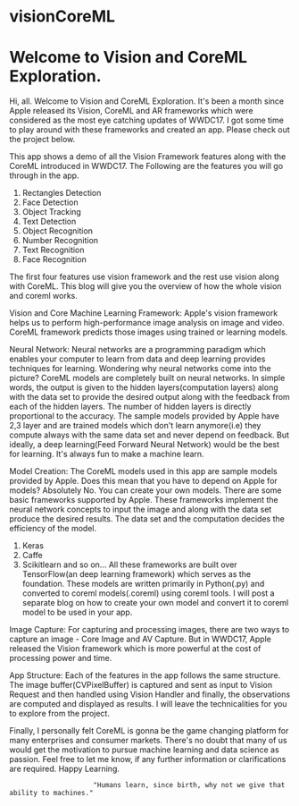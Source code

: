 # visionCoreML
# Welcome to Vision and CoreML Exploration. 

   Hi, all. Welcome to Vision and CoreML Exploration. It's been a month since Apple released its Vision, CoreML and AR frameworks which were considered as the most eye catching updates of WWDC17. I got some time to play around with these frameworks and created an app. Please check out the project below.
   
   This app shows a demo of all the Vision Framework features along with the CoreML introduced in WWDC17. The Following are the features you will go through in the app.
1) Rectangles Detection
2) Face Detection
3) Object Tracking
4) Text Detection
5) Object Recognition
6) Number Recognition
7) Text Recognition
8) Face Recognition

The first four features use vision framework and the rest use vision along with CoreML. This blog will give you the overview of how the whole vision and coreml works.

Vision and Core Machine Learning Framework:
           Apple's vision framework helps us to perform high-performance image analysis on image and video. CoreML framework predicts those images using trained or learning models.

Neural Network:
           Neural networks are a programming paradigm which enables your computer to learn from data and deep learning provides techniques for learning.
Wondering why neural networks come into the picture?
CoreML models are completely built on neural networks. In simple words, the output is given to the hidden layers(computation layers) along with the data set to provide the desired output along with the feedback from each of the hidden layers. The number of hidden layers is directly proportional to the accuracy. The sample models provided by Apple have 2,3 layer and are trained models which don't learn anymore(i.e) they compute always with the same data set and never depend on feedback. But ideally, a deep learning(Feed Forward Neural Network) would be the best for learning.
It's always fun to make a machine learn.

Model Creation:
         The CoreML models used in this app are sample models provided by Apple.
Does this mean that you have to depend on Apple for models?
Absolutely No. You can create your own models. There are some basic frameworks supported by Apple. These frameworks implement the neural network concepts to input the image and along with the data set produce the desired results. The data set and the computation decides the efficiency of the model.
1) Keras
2) Caffe
3) Scikitlearn and so on...
All these frameworks are built over TensorFlow(an deep learning framework) which serves as the foundation. These models are written primarily in Python(.py) and converted to coreml models(.coreml) using coreml tools. I will post a separate blog on how to create your own model and convert it to coreml model to be used in your app.

Image Capture:
           For capturing and processing images, there are two ways to capture an image - Core Image and AV Capture. But in WWDC17, Apple released the Vision framework which is more powerful at the cost of processing power and time.

App Structure:
        Each of the features in the app follows the same structure. The image buffer(CVPixelBuffer) is captured and sent as input to Vision Request and then handled using Vision Handler and finally, the observations are computed and displayed as results. I will leave the technicalities for you to explore from the project.

Finally, I personally felt CoreML is gonna be the game changing platform for many enterprises and consumer markets. There's no doubt that many of us would get the motivation to pursue machine learning and data science as passion. Feel free to let me know, if any further information or clarifications are required. Happy Learning.

                         "Humans learn, since birth, why not we give that ability to machines."
